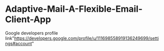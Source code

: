 # Adaptive-Mail-A-Flexible-Email-Client-App

Google developers profile link"https://developers.google.com/profile/u/111698558919136249699/settings#account"

